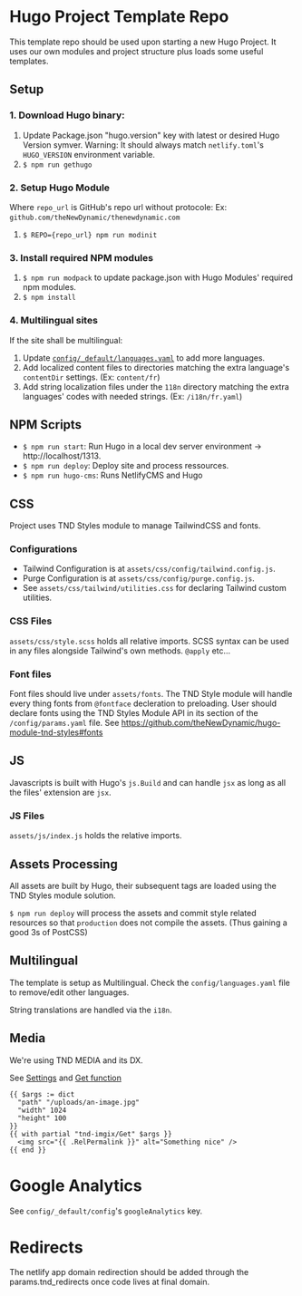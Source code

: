 # Hugo Project Template Repo

This template repo should be used upon starting a new Hugo Project. It uses our own modules and project structure plus loads some useful templates.

## Setup

### 1. Download Hugo binary:
1. Update Package.json "hugo.version" key with latest or desired Hugo Version symver. Warning: It should always match `netlify.toml`'s `HUGO_VERSION` environment variable.
2. `$ npm run gethugo`

### 2. Setup Hugo Module
Where `repo_url` is GitHub's repo url without protocole: Ex: `github.com/theNewDynamic/thenewdynamic.com` 
1. `$ REPO={repo_url} npm run modinit`

### 3. Install required NPM modules
1. `$ npm run modpack` to update package.json with Hugo Modules' required npm modules.
2. `$ npm install`

### 4. Multilingual sites
If the site shall be multilingual:

1. Update [`config/_default/languages.yaml`](https://github.com/theNewDynamic/hugo-project-template/blob/2c154bfdafb093d3fa5177174d8d50d464b12b4e/config/_default/languages.yaml#L8-L12
) to add more languages.
2. Add localized content files to directories matching the extra language's `contentDir` settings. (Ex: `content/fr`)
3. Add string localization files under the `118n` directory matching the extra languages' codes with needed strings. (Ex: `/i18n/fr.yaml`)

## NPM Scripts

- `$ npm run start`: Run Hugo in a local dev server environment -> http://localhost/1313.
- `$ npm run deploy`: Deploy site and process ressources.
- `$ npm run hugo-cms`: Runs NetlifyCMS and Hugo

## CSS

Project uses TND Styles module to manage TailwindCSS and fonts.

### Configurations

- Tailwind Configuration is at `assets/css/config/tailwind.config.js`.
- Purge Configuration is at `assets/css/config/purge.config.js`.
- See `assets/css/tailwind/utilities.css` for declaring Tailwind custom utilities.

### CSS Files
`assets/css/style.scss` holds all relative imports. 
SCSS syntax can be used in any files alongside Tailwind's own methods. `@apply` etc...

### Font files
Font files should live under `assets/fonts`. The TND Style module will handle every thing fonts from `@fontface` decleration to preloading.
User should declare fonts using the TND Styles Module API in its section of the `/config/params.yaml` file. See https://github.com/theNewDynamic/hugo-module-tnd-styles#fonts

## JS
Javascripts is built with Hugo's `js.Build` and can handle `jsx` as long as all the files' extension are `jsx`.

### JS Files
`assets/js/index.js` holds the relative imports.

## Assets Processing

All assets are built by Hugo, their subsequent tags are loaded using the TND Styles module solution.

`$ npm run deploy` will process the assets and commit style related resources so that `production` does not compile the assets. (Thus gaining a good 3s of PostCSS)

## Multilingual

The template is setup as Multilingual. Check the `config/languages.yaml` file to remove/edit other languages.

String translations are handled via the `i18n`.

## Media

We're using TND MEDIA and its DX.

See [Settings](https://github.com/theNewDynamic/hugo-module-tnd-media#settings) and [Get function](https://github.com/theNewDynamic/hugo-module-tnd-media#get)

```
{{ $args := dict 
  "path" "/uploads/an-image.jpg" 
  "width" 1024 
  "height" 100 
}}
{{ with partial "tnd-imgix/Get" $args }}
  <img src="{{ .RelPermalink }}" alt="Something nice" />
{{ end }}
```

# Google Analytics

See `config/_default/config`'s `googleAnalytics` key.

# Redirects

The netlify app domain redirection should be added through the params.tnd_redirects once code lives at final domain.